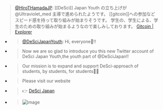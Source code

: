 
> [@HiroTHamadaJP](https://twitter.com/HiroTHamadaJP/status/1659483162597294080?s=20): [[DeSci]] Japan Youth の立ち上げが @Ultraviolet_med 主導で進められたようです。 [[gitcoin]]への参加などスピード感を持って取り組みが始まりそうです。 学生の、学生による、学生のための取り組みが始まるようなので楽しみしております。
>  [Gitcoin | Explorer](https://explorer.gitcoin.co/#/round/1/0x6e8dc2e623204d61b0e59e668702654ae336c9f7/0x6e8dc2e623204d61b0e59e668702654ae336c9f7-79)
- > [@DeSciJapanYouth](https://twitter.com/DeSciJapanYouth/status/1659191480836317184): Hi, everyone📣!!
- > Now we are so glad to introduce you this new Twitter account of DeSci Japan Youth,the youth part of @DeSciJapan!!
- > Our mission is to expand and support DeSci-approach of students, by students, for students👩‍🎓
- > Please visit our website
- > 👉 [DeSci Japan](https://descijapan.org/)
- > ![image](https://pbs.twimg.com/media/Fwah24OaMAY-rZj.jpg)

